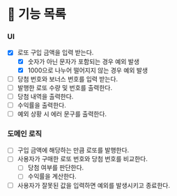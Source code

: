 # 📍 기능 목록

### UI

- [x] 로또 구입 금액을 입력 받는다.
  - [x] 숫자가 아닌 문자가 포함되는 경우 예외 발생
  - [x] 1000으로 나누어 떨어지지 않는 경우 예외 발생
- [ ] 당첨 번호와 보너스 번호를 입력 받는다.
- [ ] 발행한 로또 수량 및 번호를 출력한다.
- [ ] 당첨 내역을 출력한다.
- [ ] 수익률을 출력한다.
- [ ] 예외 상황 시 에러 문구를 출력한다.

### 도메인 로직

- [ ] 구입 금액에 해당하는 만큼 로또를 발행한다.
- [ ] 사용자가 구매한 로또 번호와 당첨 번호를 비교한다.
  - [ ] 당첨 여부를 판단한다.
  - [ ] 수익률을 계산한다.
- [ ] 사용자가 잘못된 값을 입력하면 예외를 발생시키고 종료한다.
